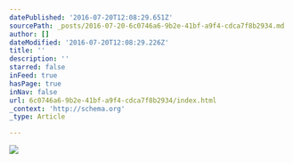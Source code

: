 ```yaml
---
datePublished: '2016-07-20T12:08:29.651Z'
sourcePath: _posts/2016-07-20-6c0746a6-9b2e-41bf-a9f4-cdca7f8b2934.md
author: []
dateModified: '2016-07-20T12:08:29.226Z'
title: ''
description: ''
starred: false
inFeed: true
hasPage: true
inNav: false
url: 6c0746a6-9b2e-41bf-a9f4-cdca7f8b2934/index.html
_context: 'http://schema.org'
_type: Article

---
```

![](https://imgflo.herokuapp.com/graph/vahj1ThiexotieMo/72c7269c3a96fd61d2eff8553c34f9fb/croprotate.jpg?cropheight=4001&cropwidth=6000&degrees=0&input=https%3A%2F%2Fthe-grid-user-content.s3-us-west-2.amazonaws.com%2F843bb6dc-0e1a-4bc9-ac6f-8274ebc8b18d.jpg&x=0&y=0)